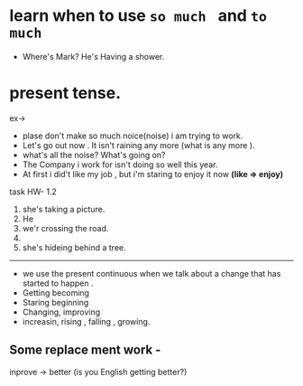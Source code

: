 # learn when to use `so much ` and `to much `

- Where's Mark? He's Having a shower.

# present tense.

ex->

- plase don't make so much noice(noise) i am trying to work.
- Let's go out now . It isn't raining any more (what is any more ).
- what's all the noise? What's going on?
- The Company i work for isn't doing so well this year.
- At first i did't like my job , but i'm staring to enjoy it now **(like => enjoy)**

task HW- 1.2

1. she's taking a picture.
2. He
3. we'r crossing the road.
4.
5. she's hideing behind a tree.

---

- we use the present continuous when we talk about a change that has started to happen .
- Getting becoming
- Staring beginning
- Changing, improving
- increasin, rising , falling , growing.

## Some replace ment work -

inprove -> better (is you English getting better?)
